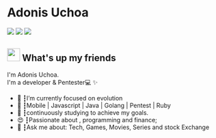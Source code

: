 
# Adonis Uchoa
<a href="https://www.linkedin.com/in/adonis-uchoa-715ba41a4/"><img src="https://img.shields.io/badge/linkedin-0077B5.svg?style=for-the-badge&logo=linkedin&logoColor=white"></a>
<a href="https://www.instagram.com/adonis_uchoa/"><img src="https://img.shields.io/badge/instagram-E4405F.svg?style=for-the-badge&logo=instagram&logoColor=white"></a>
<a href="adonisucho@gmail.com"><img src="https://img.shields.io/badge/e‑mail-D14836.svg?style=for-the-badge&logo=GMail&logoColor=white"></a>

## <img src="https://media.giphy.com/media/hvRJCLFzcasrR4ia7z/giphy.gif" width="30px"> What's up my friends
I'm Adonis Uchoa.<br>
I'm a developer & Pentester💻 ✨

<ul>
  <li>🚀 ┇I’m currently focused on evolution </li>
  <li>💜 ┇Mobile | Javascript | Java | Golang | Pentest | Ruby
  <li>🥋 ┇continuously studying to achieve my goals.</li>
  <li>😍 ┇Passionate about , programming and finance;</li>
  <li>💬 ┇Ask me about: Tech, Games, Movies, Series and stock Exchange</li>
</ul>
